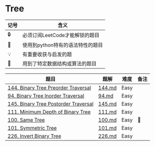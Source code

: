 # Tree

| 记号 | 含义 |
| ---- | ---- |
| 🔒 | 必须订阅LeetCode才能解锁的题目 |
| 🐲 | 使用到python特有的语法特性的题目 |
| 💡 | 有重要收获与启发的题 |
| 📡 | 用到了特定数据结构或算法的题目 |

| 题目 | 题解 | 难度 | 备注 |
| ---- | ---- | ---- | ---- |
| [144. Binary Tree Preorder Traversal](https://leetcode.com/problems/binary-tree-preorder-traversal/) | [144.md](../solutions/144.md) | Easy | |
| [94. Binary Tree Inorder Traversal](https://leetcode.com/problems/binary-tree-inorder-traversal/) | [94.md](../solutions/94.md) | Easy | |
| [145. Binary Tree Postorder Traversal](https://leetcode.com/problems/binary-tree-postorder-traversal/) | [145.md](../solutions/145.md) | Easy | |
| [111. Minimum Depth of Binary Tree](https://leetcode.com/problems/minimum-depth-of-binary-tree/) | [111.md](../solutions/111.md) | Easy | |
| [100. Same Tree](https://leetcode.com/problems/same-tree/) | [100.md](../solutions/100.md) | Easy | 📡 |
| [101. Symmetric Tree](https://leetcode.com/problems/symmetric-tree/) | [101.md](../solutions/101.md) | Easy | |
| [226. Invert Binary Tree](https://leetcode.com/problems/invert-binary-tree/) | [226.md](../solutions/226.md) | Easy | |
